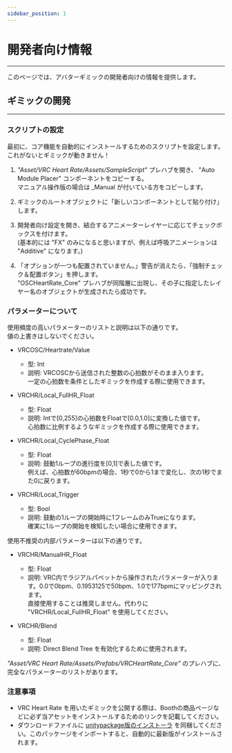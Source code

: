 ```yaml
---
sidebar_position: 1
---
```


# 開発者向け情報
<hr/>

このページでは、アバターギミックの開発者向けの情報を提供します。

## ギミックの開発
<hr/>

### スクリプトの設定
最初に、コア機能を自動的にインストールするためのスクリプトを設定します。これがないとギミックが動きません！  
1. *"Asset/VRC Heart Rate/Assets/SampleScript"* プレハブを開き、 "Auto Module Placer" コンポーネントをコピーする。  
    マニュアル操作版の場合は _Manual が付いている方をコピーします。

1. ギミックのルートオブジェクトに「新しいコンポーネントとして貼り付け」します。

1. 開発者向け設定を開き、結合するアニメーターレイヤーに応じてチェックボックスを付けます。  
    (基本的には "FX" のみになると思いますが、例えば呼吸アニメーションは "Additive" になります。)

1. 「オプションが一つも配置されていません。」警告が消えたら、「強制チェック＆配置ボタン」を押します。  
    "OSCHeartRate_Core" プレハブが同階層に出現し、その子に指定したレイヤー名のオブジェクトが生成されたら成功です。

### パラメーターについて
使用頻度の高いパラメーターのリストと説明は以下の通りです。  
値の上書きはしないでください。

- VRCOSC/Heartrate/Value
  - 型: Int
  - 説明: VRCOSCから送信された整数の心拍数がそのまま入ります。  
    一定の心拍数を条件としたギミックを作成する際に使用できます。

- VRCHR/Local_FullHR_Float
  - 型: Float
  - 説明: Intで[0,255]の心拍数をFloatで[0.0,1.0]に変換した値です。  
    心拍数に比例するようなギミックを作成する際に使用できます。

- VRCHR/Local_CyclePhase_Float
  - 型: Float
  - 説明: 鼓動1ループの進行度を[0,1]で表した値です。  
    例えば、心拍数が60bpmの場合、1秒で0から1まで変化し、次の1秒でまた0に戻ります。

- VRCHR/Local_Trigger
  - 型: Bool
  - 説明: 鼓動の1ループの開始時に1フレームのみTrueになります。  
    確実に1ループの開始を検知したい場合に使用できます。

使用不推奨の内部パラメーターは以下の通りです。
- VRCHR/ManualHR_Float
  - 型: Float
  - 説明: VRC内でラジアルパペットから操作されたパラメーターが入ります。0.0で0bpm、0.1953125で50bpm、1.0で177bpmにマッピングされます。  
    直接使用することは推奨しません。代わりに "VRCHR/Local_FullHR_Float" を使用してください。

- VRCHR/Blend
  - 型: Float
  - 説明: Direct Blend Tree を有効化するために使用されます。

*"Asset/VRC Heart Rate/Assets/Prefabs/VRCHeartRate_Core"* のプレハブに、完全なパラメーターのリストがあります。

### 注意事項
- VRC Heart Rate を用いたギミックを公開する際は、Boothの商品ページなどに必ず当アセットをインストールするためのリンクを記載してください。
- ダウンロードファイルに [unitypackage版のインストーラ](/file/VRC%20Heart%20Rate%20Installer.unitypackage) を同梱してください。このパッケージをインポートすると、自動的に最新版がインストールされます。
